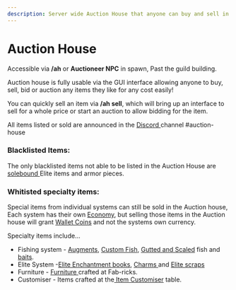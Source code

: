 ```yaml
---
description: Server wide Auction House that anyone can buy and sell in.
---
```


# Auction House

Accessible via **/ah** or **Auctioneer NPC** in spawn, Past the guild building.

Auction house is fully usable via the GUI interface allowing anyone to buy, sell, bid or auction any items they like for any cost easily!

You can quickly sell an item via **/ah sell**, which will bring up an interface to sell for a whole price or start an auction to allow bidding for the item.

All items listed or sold are announced in the [Discord ](../welcome/socials.md#discord)channel #auction-house

### Blacklisted Items:

The only blacklisted items not able to be listed in the Auction House are [solebound ](../elites-and-dungeons/elite-items/soulbound.md)Elite items and armor pieces.

### Whitisted specialty items:

Special items from individual systems can still be sold in the Auction house, Each system has their own [Economy](economy.md), but selling those items in the Auction house will grant [Wallet Coins](economy.md#wallet-coins) and not the systems own currency.

Specialty items include...

* Fishing system - [Augments](../fishing-system/augments.md), [Custom Fish](broken-reference), [Gutted and Scaled](../fishing-system/gutting-and-scaling.md) fish and [baits](../fishing-system/fishing/bait.md).
* Elite System -[Elite Enchantment books](../elites-and-dungeons/elite-items/enchantment-books.md), [Charms ](../elites-and-dungeons/elite-items/charms.md)and [Elite scraps](../elites-and-dungeons/elite-items/elite-scraps.md)
* Furniture - [Furniture ](../welcome/custom-content/custom-furniture.md)crafted at Fab-ricks.
* Customiser - Items crafted at the[ Item Customiser](../welcome/custom-content/customisation-table.md) table.
